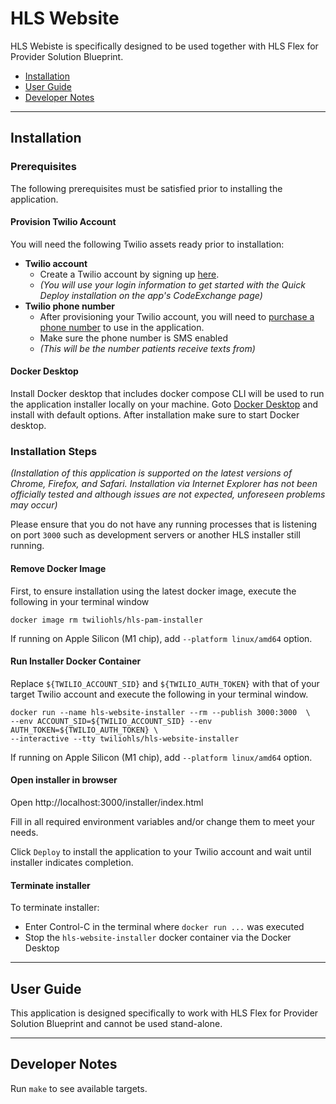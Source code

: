 # HLS Website

HLS Webiste is specifically designed to be used together with
HLS Flex for Provider Solution Blueprint.

- [Installation](#installation)
- [User Guide](#user-guide)
- [Developer Notes](#developer-notes)

---

## Installation

### Prerequisites

The following prerequisites must be satisfied prior to installing the application.

#### Provision Twilio Account
You will need the following Twilio assets ready prior to installation:
- **Twilio account**
  - Create a Twilio account by signing up [here](https://www.twilio.com/try-twilio).
  - *(You will use your login information to get started with the Quick Deploy installation on the app's CodeExchange page)*
- **Twilio phone number**
  - After provisioning your Twilio account, you will need to [purchase a phone number](https://www.twilio.com/console/phone-numbers/incoming) to use in the application.
  - Make sure the phone number is SMS enabled
  - *(This will be the number patients receive texts from)*

#### Docker Desktop

Install Docker desktop that includes docker compose CLI will be used to run the application installer locally on your machine.
Goto [Docker Desktop](https://www.docker.com/products/docker-desktop) and install with default options.
After installation make sure to start Docker desktop.


### Installation Steps

<em>(Installation of this application is supported on the latest versions of Chrome, Firefox, and Safari.
Installation via Internet Explorer has not been officially tested
and although issues are not expected, unforeseen problems may occur)</em>

Please ensure that you do not have any running processes
that is listening on port `3000`
such as development servers or another HLS installer still running.


#### Remove Docker Image

First, to ensure installation using the latest docker image, execute the following in your terminal window

```shell
docker image rm twiliohls/hls-pam-installer
```

If running on Apple Silicon (M1 chip), add `--platform linux/amd64` option.


#### Run Installer Docker Container

Replace `${TWILIO_ACCOUNT_SID}` and `${TWILIO_AUTH_TOKEN}` with that of your target Twilio account
and execute the following in your terminal window.

```shell
docker run --name hls-website-installer --rm --publish 3000:3000  \
--env ACCOUNT_SID=${TWILIO_ACCOUNT_SID} --env AUTH_TOKEN=${TWILIO_AUTH_TOKEN} \
--interactive --tty twiliohls/hls-website-installer
```

If running on Apple Silicon (M1 chip), add `--platform linux/amd64` option.


#### Open installer in browser

Open http://localhost:3000/installer/index.html

Fill in all required environment variables and/or change them to meet your needs.

Click `Deploy` to install the application to your Twilio account
and wait until installer indicates completion.


#### Terminate installer

To terminate installer:
- Enter Control-C in the terminal where `docker run ...` was executed
- Stop the `hls-website-installer` docker container via the Docker Desktop

---
## User Guide

This application is designed specifically to work with HLS Flex for Provider Solution Blueprint
and cannot be used stand-alone.


---

## Developer Notes

Run `make` to see available targets.
